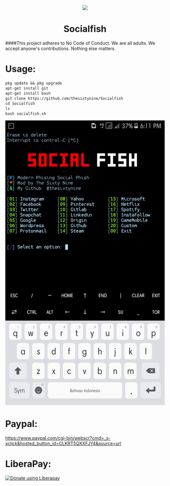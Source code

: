<p align="center">
  <img src="https://raw.githubusercontent.com/UndeadSec/SocialFishMobile/master/content/logo.png" width="200"/>
</a></p>
<h1 align="center">Socialfish</h1>
####This project adheres to No Code of Conduct. We are all adults. We accept anyone's contributions. Nothing else matters.

# Usage:
```
pkg update && pkg upgrade
apt-get install git
apt-get install bash
git clone https://github.com/thesixtynine/Socialfish
cd Socialfish
ls
bash socialfish.sh
```

![](./images/Screenshot.png)

# Paypal:
https://www.paypal.com/cgi-bin/webscr?cmd=_s-xclick&hosted_button_id=CLKRT5QXXFJY4&source=url
# LiberaPay:
<noscript><a href="https://liberapay.com/thesixtynine/donate"><img alt="Donate using Liberapay" src="https://liberapay.com/assets/widgets/donate.svg"></a></noscript>
